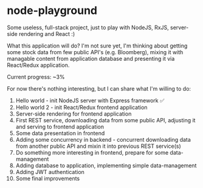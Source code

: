 # node-playground
Some useless, full-stack project, just to play with NodeJS, RxJS, server-side rendering and React :)

What this application will do? I'm not sure yet, I'm thinking about getting some stock data from few public API's (e.g. Bloomberg), mixing it with managable content from application database and presenting it via React/Redux application.


Current progress: ~3%

For now there's nothing interesting, but I can share what I'm willing to do:
1. Hello world - init NodeJS server with Express framework :white_check_mark:
2. Hello world 2 - init React/Redux frontend application
3. Server-side rendering for frontend application
4. First REST service, downloading data from some public API, adjusting it and serving to frontend application
5. Some data presentation in frontend
6. Adding some concurrency in backend - concurrent downloading data from another public API and mixin it into previous REST service(s)
7. Do something more interesting in frontend, prepare for some data-management
8. Adding database to application, implementing simple data-management
9. Adding JWT authentication
10. Some final improvements

